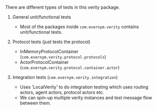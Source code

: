 There are different types of tests in this verity package.

1. General unit/functional tests 
    * Most of the packages inside `com.evernym.verity` contains unit/functional tests.


2. Protocol tests (just tests the protocol)
    * InMemoryProtocolContainer (`com.evernym.verity.protocol.protocols`)
    * ActorProtocolContainer (`com.evernym.verity.protocol.container.actor`)


3. Integration tests (`com.evernym.verity.integration`)
    * Uses 'LocalVerity' to do integration testing which uses routing actors, 
      agent actors, protocol actors etc.
    * We can spin-up multiple verity instances and test message flow between them.  
    
